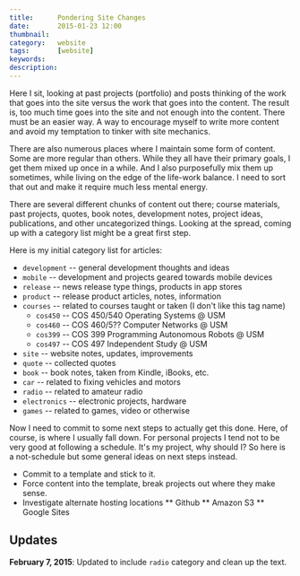 ```yaml
---
title: 		Pondering Site Changes
date: 		2015-01-23 12:00
thumbnail:
category:	website
tags: 		[website]
keywords:
description:
---
```

Here I sit, looking at past projects (portfolio) and posts thinking of
the work that goes into the site versus the work that goes into the
content. The result is, too much time goes into the site and not enough
into the content. There must be an easier way. A way to encourage myself
to write more content and avoid my temptation to tinker with site
mechanics.


There are also numerous places where I maintain some form of content.
Some are more regular than others. While they all have their primary
goals, I get them mixed up once in a while. And I also purposefully mix
them up sometimes, while living on the edge of the life-work balance. I
need to sort that out and make it require much less mental energy.

There are several different chunks of content out there; course
materials, past projects, quotes, book notes, development notes, project
ideas, publications, and other uncategorized things. Looking at the
spread, coming up with a category list might be a great first step.

Here is my initial category list for articles:

* <code>development</code> -- general development thoughts and ideas
* <code>mobile</code> -- development and projects geared towards mobile devices
* <code>release</code> -- news release type things, products in app stores
* <code>product</code> -- release product articles, notes, information
* <code>courses</code> -- related to courses taught or taken (I don't like this tag name)
	* <code>cos450</code> -- COS 450/540 Operating Systems @ USM
	* <code>cos460</code> -- COS 460/5?? Computer Networks @ USM
	* <code>cos399</code> -- COS 399 Programming Autonomous Robots @ USM
	* <code>cos497</code> -- COS 497 Independent Study @ USM
* <code>site</code> -- website notes, updates, improvements
* <code>quote</code> -- collected quotes
* <code>book</code> -- book notes, taken from Kindle, iBooks, etc.
* <code>car</code> -- related to fixing vehicles and motors
* <code>radio</code> -- related to amateur radio
* <code>electronics</code> -- electronic projects, hardware
* <code>games</code> -- related to games, video or otherwise

Now I need to commit to some next steps to actually get this done. Here,
of course, is where I usually fall down. For personal projects I tend
not to be very good at following a schedule. It's my project, why should
I? So here is a not-schedule but some general ideas on next steps
instead.

* Commit to a template and stick to it.
* Force content into the template, break projects out where they make sense.
* Investigate alternate hosting locations
** Github
** Amazon S3
** Google Sites

## Updates

**February 7, 2015**: Updated to include <code>radio</code> category and
clean up the text.

